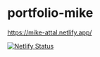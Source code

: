 # portfolio-mike

https://mike-attal.netlify.app/

[![Netlify Status](https://api.netlify.com/api/v1/badges/e4245439-1837-4464-8d51-d0e9366f7dda/deploy-status)](https://app.netlify.com/sites/mike-attal/deploys)

